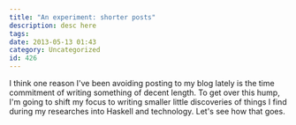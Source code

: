 ```yaml
---
title: "An experiment: shorter posts"
description: desc here
tags: 
date: 2013-05-13 01:43
category: Uncategorized
id: 426
---
```


I think one reason I've been avoiding posting to my blog lately is the time commitment of writing something of decent length.  To get over this hump, I'm going to shift my focus to writing smaller little discoveries of things I find during my researches into Haskell and technology.  Let's see how that goes.
